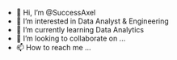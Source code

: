- 👋 Hi, I’m @SuccessAxel
- 👀 I’m interested in Data Analyst & Engineering
- 🌱 I’m currently learning Data Analytics
- 💞️ I’m looking to collaborate on ...
- 📫 How to reach me ...

<!---
SuccessAxel/SuccessAxel is a ✨ special ✨ repository because its `README.md` (this file) appears on your GitHub profile.
You can click the Preview link to take a look at your changes.
--->
